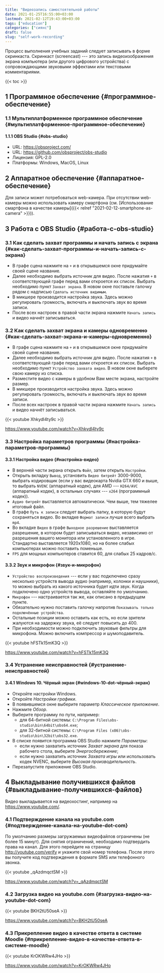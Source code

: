 ```yaml
---
title: "Видеозапись самостоятельной работы"
date: 2021-01-25T16:55:00+03:00
lastmod: 2021-02-12T19:43:00+03:00
tags: ["education"]
categories: ["сиянс"]
draft: false
slug: "self-work-recording"
---
```


Процесс выполнения учебных заданий следует записывать в форме
скринкаста.  Скринкаст (screencast) --- это запись видеоизображения
экрана компьютера (или другого цифрового устройства) с сопровождающими
звуковыми эффектами или текстовыми комментариями.

<!--more-->

{{< toc >}}


## <span class="section-num">1</span> Программное обеспечение {#программное-обеспечение}


### <span class="section-num">1.1</span> Мультиплатформенное программное обеспечение {#мультиплатформенное-программное-обеспечение}


#### <span class="section-num">1.1.1</span> OBS Studio {#obs-studio}

-   URL: <https://obsproject.com/>
-   URL: <https://github.com/obsproject/obs-studio>
-   Лицензия: GPL-2.0
-   Платформы: Windows, MacOS, Linux


## <span class="section-num">2</span> Аппаратное обеспечение {#аппаратное-обеспечение}

Для записи может потребоваться web-камера. При отсутствии web-камеры
можно использовать камеру смартфона (см. [Использование смартфона в качестве камеры]({{< relref "2021-02-12-smartphone-as-camera" >}})).


## <span class="section-num">3</span> Работа с OBS Studio {#работа-с-obs-studio}


### <span class="section-num">3.1</span> Как сделать захват программы и начать запись с экрана {#как-сделать-захват-программы-и-начать-запись-с-экрана}

-   В графе сцена нажмите на `+` и в открывшемся окне придумайте своей сцене название.
-   Далее необходимо выбрать источник для видео. После нажатия `+` в соответствующей графе перед вами откроется их список. Выбрать необходимо пункт `Захват экрана`. В новом окне поставьте галочку рядом с надписью `Сделать источник видимым`.
-   В микшере производится настройка звука. Здесь можно регулировать громкость, включать и выключать звук во время записи.
-   После всех настроек в правой части экрана нажмите `Начать запись` и видео начнёт записываться.


### <span class="section-num">3.2</span> Как сделать захват экрана и камеры одновременно {#как-сделать-захват-экрана-и-камеры-одновременно}

-   В графе сцена нажмите на `+` и в открывшемся окне придумайте своей сцене название.
-   Далее необходимо выбрать источник для видео. После нажатия `+` в соответствующей графе перед вами откроется их список. Выбрать необходимо пункт `Устройство захвата видео`. В новом окне выберете свою камеру из списка.
-   Разместите видео с камеры в удобном Вам месте экрана, настройте размер.
-   В микшере производится настройка звука. Здесь можно регулировать громкость, включать и выключать звук во время записи.
-   После всех настроек в правой части экрана нажмите `Начать запись` и видео начнёт записываться.

{{< youtube Xhkydl4ty9c >}}

<https://www.youtube.com/watch?v=Xhkydl4ty9c>


### <span class="section-num">3.3</span> Настройка параметров программы {#настройка-параметров-программы}


#### <span class="section-num">3.3.1</span> Настройка видео {#настройка-видео}

-   В верхней части экрана открыть `Файл`, затем открыть `Настройки`.
-   Открыть вкладку `Вывод`, установить `Видео битрейт` 3000-9000, выбрать кодировщик (если у вас видеокарта Nvidia GTX 660 и выше, то выбрать `NVENC` (аппаратный кодек), для AMD --- `H264/AVC` (аппаратный кодек), в остальных случаях --- `х264` (программный кодек)).
-   `Аудио битрейт` выставляется автоматически. Чем выше, тем тяжелее итоговый файл.
-   В графе `Путь к записи` следует выбрать папку, в которую будут сохраняться видео. Во вкладке `Формат записи` лучше всего выбрать `mp4`.
-   Во вкладке `Видео` в графе `Выходное разрешение` выставляется разрешение, в котором будет записываться видео, независимо от разрешения вашего монитора или установленного в игре. Стандартно выставляется 1920х1080, но на более слабых компьютерах можно поставить поменьше.
-   `FPS` для мощных компьютеров ставится 60, для слабых 25 кадров/с.


#### <span class="section-num">3.3.2</span> Звук и микрофон {#звук-и-микрофон}

-   `Устройство воспроизведения` --- если у вас подключено сразу несколько устройств вывода аудио (например, колонки и наушники), то можно выбрать из какого источника будет идти звук. Когда подключено одно устройств вывода, оставляйте по умолчанию.
-   `Микрофон` --- настраивается так же, как описано в предыдущем пункте.
-   Обязательно нужно поставить галочку напротив `Показывать только подключённые устройства`.
-   Остальные позиции можно оставить как есть, но если зрители жалуются на задержку звука, её следует повысить до 400.
-   При необходимости можно подключить звуковые фильтры для микрофона. Можно включить компрессор и шумоподавитель.

{{< youtube hFSTk15mK3Q >}}

<https://www.youtube.com/watch?v=hFSTk15mK3Q>


### <span class="section-num">3.4</span> Устранение неисправностей {#устранение-неисправностей}


#### <span class="section-num">3.4.1</span> Windows 10. Чёрный экран {#windows-10-dot-чёрный-экран}

-   Откройте настройки Windows.
-   Откройте _Настройки графики_.
-   В появившемся окне выберите параметр _Классическое приложение_.
-   Нажмите _Обзор_.
-   Выберите программу по пути, например:
    -   для 64-битной системы: `C:\Program Files\obs-studio\bin\64bit\obs64.exe`;
    -   для 32-битной системы: `C:\Program Files (x86)\obs-studio\bin\32bit\obs32.exe`.
-   В списке появится программа OBS Studio нажмите _Параметры_:
    -   если нужно захватить источник _Захват экрана_ для показа рабочего стола, выберите _Энергосбережение_;
    -   если нужно захватить источник _Захвата игры_ или использовать кодек NVENC, выберите _Высокая производительность_.
-   Перезапустите приложение OBS Studio.


## <span class="section-num">4</span> Выкладывание получившихся файлов {#выкладывание-получившихся-файлов}

Видео выкладывается на видеохостинг, например на <https://www.youtube.com/>.


### <span class="section-num">4.1</span> Подтверждение канала на youtube.com {#подтверждение-канала-на-youtube-dot-com}

По умолчанию размеры загружаемых видеофайлов ограничены (не более 15 минут). Для снятия ограничений, необходимо подтвердить права на канал.
Для этого перейдите на страницу <http://youtube.com/verify> и укажите свой номер телефона. После этого вы получите код подтверждения в формате SMS или телефонного звонка.

{{< youtube _qAzdmqctSM >}}

<https://www.youtube.com/watch?v=_qAzdmqctSM>


### <span class="section-num">4.2</span> Загрузка видео на youtube.com {#загрузка-видео-на-youtube-dot-com}

{{< youtube BKH2tU50seA >}}

<https://www.youtube.com/watch?v=BKH2tU50seA>


### <span class="section-num">4.3</span> Прикрепление видео в качестве ответа в системе Moodle {#прикрепление-видео-в-качестве-ответа-в-системе-moodle}

{{< youtube KrOKWRw4JHo >}}

<https://www.youtube.com/watch?v=KrOKWRw4JHo>

